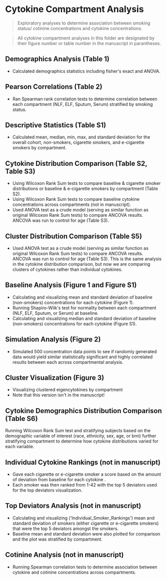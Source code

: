 # Cytokine Compartment Analysis
> Exploratory analyses to determine association between smoking status/ cotinine concentrations and cytokine concentrations.

> All cytokine compartment analyses in this folder are designated by their figure number or table number in the manuscript in parantheses.


## Demographics Analysis (Table 1)
- Calculated demographics statistics including fisher's exact and ANOVA.

## Pearson Correlations (Table 2)
- Ran Spearman rank correlation tests to determine correlation between each compartment (NLF, ELF, Sputum, Serum) stratified by smoking status. 

## Descriptive Statistics (Table S1)
- Calculated mean, median, min, max, and standard deviation for the overall cohort, non-smokers, cigarette smokers, and e-cigarette smokers by compartment.

## Cytokine Distribution Comparison (Table S2, Table S3)
- Using Wilcoxon Rank Sum tests to compare baseline & cigarette smoker distributions or baseline & e-cigarette smokers by compartment (Table S2).
- Using Wilcoxon Rank Sum tests to compare baseline cytokine concentrations across compartments (not in manuscript). 
- Used ANOVA test as a crude model (serving as similar function as original Wilcoxon Rank Sum tests) to compare ANCOVA results. ANCOVA was run to control for age (Table S3).

## Cluster Distribution Comparison (Table S5)
- Used ANOVA test as a crude model (serving as similar function as original Wilcoxon Rank Sum tests) to compare ANCOVA results. ANCOVA was run to control for age (Table S3). This is the same analysis in the cytokine distribution comparison, but now we are comparing clusters of cytokines rather than individual cytokines.
   
## Baseline Analysis (Figure 1 and Figure S1)
- Calculating and visualizing mean and standard deviation of baseline (non-smokers) concentrations for each cytokine (Figure 1). 
- Running Shapiro-Wilk's test for normality between each compartment (NLF, ELF, Sputum, or Serum) at baseline. 
- Calculating and visualizing median and standard deviation of baseline (non-smokers) concentrations for each cytokine (Figure S1). 

## Simulation Analysis (Figure 2)
- Simulated 500 concentration data points to see if randomly generated data would yield similar statistically significant and highly correlated results between each across compartmental analysis. 

## Cluster Visualization (Figure 3)
- Visualizing clustered eigencytokines by compartment
- Note that this version isn't in the manuscript!

## Cytokine Demographics Distribution Comparison (Table S6)
Running Wilcoxon Rank Sum test and stratifying subjects based on the demographic variable of interest (race, ethnicity, sex, age, or bmi) further stratifying compartment to determine how cytokine distributions varied for each variable. 

## Individual Cytokine Rankings (not in manuscript)
- Gave each cigarette or e-cigarette smoker a score based on the amount of deviation from baseline for each cytokine .
- Each smoker was then ranked from 1-42 with the top 5 deviators used for the top deviators visualization.

## Top Deviators Analysis (not in manuscript)
- Calculating and visualizing ('Individual_Smoker_Rankings') mean and standard deviation of smokers (either cigarette or e-cigarette smokers) that were the top 5 deviators amongst the smokers. 
- Baseline mean and standard deviation were also plotted for comparison and the plot was stratified by compartment. 

## Cotinine Analysis (not in manuscript)
- Running Spearman correlation tests to determine association between cytokine and cotinine concentrations across compartments.
